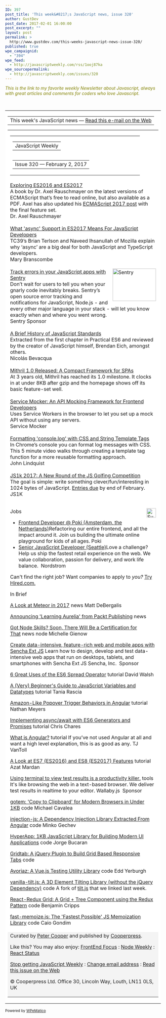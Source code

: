 ```yaml
---
ID: 397
post_title: 'This week&#8217;s JavaScript news, issue 320'
author: GustDev
post_date: 2017-02-01 16:00:00
post_excerpt: ""
layout: post
permalink: >
  http://www.gustdev.com/this-weeks-javascript-news-issue-320/
published: true
wpe_campaignid:
  - "394"
wpe_feed:
  - http://javascriptweekly.com/rss/1ooj87ka
wpe_sourcepermalink:
  - http://javascriptweekly.com/issues/320
---
```

<p style="text-align: left;"><span style="color: #808000;"><em>This is the link to my favorite weekly Newsletter about Javascript, always with great articles and comments for coders who love Javascript. </em></span></p>
&nbsp;
<table border="0" width="100%" cellspacing="0" cellpadding="0" bgcolor="#ffffff">
<tbody>
<tr>
<td align="center" valign="top">
<table border="0" width="620" cellspacing="0" cellpadding="0">
<tbody>
<tr>
<td>This week's JavaScript news — <a href="http://javascriptweekly.com/issues/320" target="_blank">Read this e-mail on the Web</a></td>
</tr>
</tbody>
</table>
<table border="0" width="620" cellspacing="0" cellpadding="0">
<tbody>
<tr>
<td>
<table width="100%" cellspacing="0" cellpadding="0" align="left">
<tbody>
<tr>
<td align="left">
<table width="50%" align="left">
<tbody>
<tr>
<td>JavaScript Weekly</td>
</tr>
</tbody>
</table>
<table width="50%" align="left">
<tbody>
<tr>
<td>Issue 320 — February 2, 2017</td>
</tr>
</tbody>
</table>
</td>
</tr>
</tbody>
</table>
</td>
</tr>
<tr>
<td align="left">
<div><a title="exploringjs.com/es2016-es2017/index.html" href="http://exploringjs.com/es2016-es2017/index.html?utm_source=javascriptweekly&amp;utm_medium=email" target="_blank">Exploring ES2016 and ES2017</a></div>
<div>A book by Dr. Axel Rauschmayer on the latest versions of ECMAScript that’s free to read online, but also available as a PDF. Axel has also updated his <a href="http://www.2ality.com/2016/02/ecmascript-2017.html" target="_blank">ECMAScript 2017 post</a> with the final feature set.</div>
<div>Dr. Axel Rauschmayer</div>
&nbsp;
<div><a title="thenewstack.io/async-officially-coming-javascript-year/" href="http://thenewstack.io/async-officially-coming-javascript-year/?utm_source=javascriptweekly&amp;utm_medium=email" target="_blank">What 'async' Support in ES2017 Means For JavaScript Developers</a></div>
<div>TC39’s Brian Terlson and Naveed Ihsanullah of Mozilla explain why ‘async’ are a big deal for both JavaScript and TypeScript developers.</div>
<div>Mary Branscombe</div>
<br clear="all" /><a href="https://sentry.io/for/javascript/?utm_source=javascriptweekly&amp;utm_medium=display&amp;utm_campaign=node" target="_blank"><img src="http://www.gustdev.com/wp-content/uploads/2017/02/ca87ca54.png" alt="Sentry" width="140" height="105" align="right" /></a>
<div><a title="sentry.io/for/javascript/?utm_source=javascriptweekly&amp;utm_medium=display&amp;utm_campaign=node" href="https://sentry.io/for/javascript/?utm_source=javascriptweekly&amp;utm_medium=display&amp;utm_campaign=node" target="_blank">Track errors in your JavaScript apps with Sentry</a></div>
<div>Don’t wait for users to tell you when your gnarly code inevitably breaks. Sentry’s open source error tracking and notifications for JavaScript, Node.js - and every other major language in your stack - will let you know exactly when and where you went wrong.</div>
<div>Sentry
Sponsor</div>
&nbsp;
<div><a title="ponyfoo.com/articles/standard" href="https://ponyfoo.com/articles/standard?utm_source=javascriptweekly&amp;utm_medium=email" target="_blank">A Brief History of JavaScript Standards</a></div>
<div>Extracted from the first chapter in Practical ES6 and reviewed by the creator of JavaScript himself, Brendan Eich, amongst others.</div>
<div>Nicolás Bevacqua</div>
&nbsp;
<div><a title="mithril.js.org/" href="http://mithril.js.org/?utm_source=javascriptweekly&amp;utm_medium=email" target="_blank">Mithril 1.0 Released: A Compact Framework for SPAs</a></div>
<div>At 3 years old, Mithril has reached its 1.0 milestone. It clocks in at under 8KB after gzip and the homepage shows off its basic feature-set well.</div>
&nbsp;
<div><a title="github.com/service-mocker/service-mocker" href="https://github.com/service-mocker/service-mocker?utm_source=javascriptweekly&amp;utm_medium=email" target="_blank">Service Mocker: An API Mocking Framework for Frontend Developers</a></div>
<div>Uses Service Workers in the browser to let you set up a mock API without using any servers.</div>
<div>Service Mocker</div>
&nbsp;
<div><a title="egghead.io/lessons/javascript-format-console-log-with-css-and-string-template-tags" href="https://egghead.io/lessons/javascript-format-console-log-with-css-and-string-template-tags?utm_source=javascriptweekly&amp;utm_medium=email" target="_blank">Formatting 'console.log' with CSS and String Template Tags</a></div>
<div>In Chrome’s console you can format log messages with CSS. This 5 minute video walks through creating a template tag function for a more reusable formatting approach.</div>
<div>John Lindquist</div>
&nbsp;
<div><a title="js1k.com/2017-magic/" href="http://js1k.com/2017-magic/?utm_source=javascriptweekly&amp;utm_medium=email" target="_blank">JS1k 2017: A New Round of the JS Golfing Competition</a></div>
<div>The goal is simple: write something clever/fun/interesting in 1024 bytes of JavaScript. <a href="http://js1k.com/2017-magic/rules" target="_blank">Entries due</a> by end of February.</div>
<div>JS1K</div>
&nbsp;

Jobs <a href="https://hired.com/?utm_source=newsletters&amp;utm_medium=petercooperpress&amp;utm_term=cat-tech-javascript&amp;utm_campaign=q1-17-jsweekly" target="_blank"><img src="http://www.gustdev.com/wp-content/uploads/2017/02/hired1-2.png" alt="Supported by Hired.com" height="30" align="right" /></a>
<ul>
 	<li><a href="http://jobs.poki.com/full-stack-web-developer/en?utm_source=javascriptweekly&amp;utm_medium=email" target="_blank">Frontend Developer @ Poki (Amsterdam, the Netherlands)</a>Refactoring our entire frontend, and all the impact around it. Join us building the ultimate online playground for kids of all ages. Poki</li>
 	<li><a href="https://nordstrom.taleo.net/careersection/2/jobdetail.ftl?job=270593" target="_blank">Senior JavaScript Developer (Seattle)</a>Love a challenge? Help us ship the fastest retail experience on the web. We value collaboration, passion for delivery, and work life balance.  Nordstrom</li>
</ul>
Can't find the right job? Want companies to apply to <em>you?</em> <a href="https://hired.com/?utm_source=newsletters&amp;utm_medium=petercooperpress&amp;utm_term=cat-tech-javascript&amp;utm_campaign=q1-17-jsweekly" target="_blank">Try Hired.com.</a>

In Brief

<a href="https://blog.meteor.com/meteor-in-2017-ad92d777c12d?utm_source=javascriptweekly&amp;utm_medium=email" target="_blank">A Look at Meteor in 2017</a> news
Matt DeBergalis

<a href="http://blog.aurelia.io/2017/02/01/announcing-learning-aurelia-from-packt-publishing/?utm_source=javascriptweekly&amp;utm_medium=email" target="_blank">Announcing 'Learning Aurelia' from Packt Publishing</a> news

<a href="http://thenewstack.io/got-node-js-theres-cert/?utm_source=javascriptweekly&amp;utm_medium=email" target="_blank">Got Node Skills? Soon, There Will Be a Certification for That</a> news node
Michelle Gienow

<a href="http://pages.sencha.com/build-data-intensive-web-and-mobile-apps-1.html?utm_source=javascriptweekly&amp;utm_medium=email" target="_blank">Create data-intensive, feature-rich web and mobile apps with Sencha Ext JS</a>
Learn how to design, develop and test data-intensive web apps that run on desktops, tablets, and smartphones with Sencha Ext JS
Sencha, Inc.  Sponsor

<a href="https://davidwalsh.name/spread-operator?utm_source=javascriptweekly&amp;utm_medium=email" target="_blank">6 Great Uses of the ES6 Spread Operator</a> tutorial
David Walsh

<a href="https://www.sitepoint.com/beginners-guide-javascript-variables-and-datatypes/?utm_source=javascriptweekly&amp;utm_medium=email" target="_blank">A (Very) Beginner's Guide to JavaScript Variables and Datatypes</a> tutorial
Tania Rascia

<a href="http://blog.runnable.com/post/156606409746/amazon-like-popover-trigger-behaviors-in-angularjs?utm_source=javascriptweekly&amp;utm_medium=email" target="_blank">Amazon-Like Popover Trigger Behaviors in Angular</a> tutorial
Nathan Meyers

<a href="https://gist.github.com/ChrisChares/1ed079b9a6c9877ba4b43424139b166d?utm_source=javascriptweekly&amp;utm_medium=email" target="_blank">Implementing async/await with ES6 Generators and Promises</a> tutorial
Chris Chares

<a href="http://developer.telerik.com/topics/web-development/what-is-angular/?utm_source=javascriptweekly&amp;utm_medium=email" target="_blank">What is Angular?</a> tutorial
If you’ve not used Angular at all and want a high level explanation, this is as good as any.
TJ VanToll

<a href="https://node.university/blog/498412/es7-es8?utm_source=javascriptweekly&amp;utm_medium=email" target="_blank">A Look at ES7 (ES2016) and ES8 (ES2017) Features</a> tutorial
Azat Mardan

<a href="https://wallabyjs.com/?utm_source=javascriptweekly&amp;utm_medium=email" target="_blank">Using terminal to view test results is a productivity killer.</a> tools
It's like browsing the web in a text-based browser. We deliver test results in realtime to your editor.
Wallaby.js  Sponsor

<a href="https://github.com/callmecavs/gotem?utm_source=javascriptweekly&amp;utm_medium=email" target="_blank">gotem: 'Copy to Clipboard' for Modern Browsers in Under 1KB</a> code
Michael Cavalea

<a href="https://github.com/mgechev/injection-js?utm_source=javascriptweekly&amp;utm_medium=email" target="_blank">injection-js: A Dependency Injection Library Extracted From Angular</a> code
Minko Gechev

<a href="https://github.com/hyperapp/hyperapp?utm_source=javascriptweekly&amp;utm_medium=email" target="_blank">HyperApp: 1KB JavaScript Library for Building Modern UI Applications</a> code
Jorge Bucaran

<a href="https://gopalraju.github.io/gridtab/?utm_source=javascriptweekly&amp;utm_medium=email" target="_blank">Gridtab: A jQuery Plugin to Build Grid Based Responsive Tabs</a> code

<a href="https://github.com/eddyerburgh/avoriaz?utm_source=javascriptweekly&amp;utm_medium=email" target="_blank">Avoriaz: A Vue.js Testing Utility Library</a> code
Edd Yerburgh

<a href="https://micku7zu.github.io/vanilla-tilt.js/index.html?utm_source=javascriptweekly&amp;utm_medium=email" target="_blank">vanilla-tilt.js: A 3D Element Tilting Library (without the jQuery Dependency)</a> code
A fork of <a href="http://gijsroge.github.io/tilt.js/" target="_blank">tilt.js</a> that we linked last week.

<a href="https://github.com/bencripps/react-redux-grid?utm_source=javascriptweekly&amp;utm_medium=email" target="_blank">React-Redux Grid: A Grid + Tree Component using the Redux Pattern</a> code
Benjamin Cripps

<a href="https://github.com/caiogondim/fast-memoize.js?utm_source=javascriptweekly&amp;utm_medium=email" target="_blank">fast-memoize.js: The 'Fastest Possible' JS Memoization Library</a> code
Caio Gondim</td>
</tr>
<tr>
<td bgcolor="#f4f4f4">Curated by <a href="http://twitter.com/peterc" target="_blank">Peter Cooper</a> and published by <a href="https://cooperpress.com/" target="_blank">Cooperpress</a>.

Like this? You may also enjoy: <a href="http://frontendfocus.co/" target="_blank">FrontEnd Focus</a> : <a href="http://nodeweekly.com/" target="_blank">Node Weekly</a> : <a href="http://react.statuscode.com/" target="_blank">React Status</a>

<a href="http://javascriptweekly.com/*%7CUNSUB%7C*" target="_blank">Stop getting JavaScript Weekly</a> : <a href="http://javascriptweekly.com/*%7CUPDATE_PROFILE%7C*" target="_blank">Change email address</a> : <a href="http://javascriptweekly.com/issues/320" target="_blank">Read this issue on the Web</a>

© Cooperpress Ltd. Office 30, Lincoln Way, Louth, LN11 0LS, UK</td>
</tr>
</tbody>
</table>
</td>
</tr>
</tbody>
</table>
<p class="wpematico_credit"><small>Powered by <a href="http://www.wpematico.com" target="_blank">WPeMatico</a></small></p>